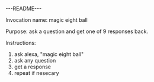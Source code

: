 ---README---

Invocation name: magic eight ball

Purpose: ask a question and get one of 9 responses back.

Instructions:
1) ask alexa, "magic eight ball"
2) ask any question
3) get a response
4) repeat if nesecary

